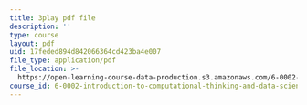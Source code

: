 ```yaml
---
title: 3play pdf file
description: ''
type: course
layout: pdf
uid: 17feded894d842066364cd423ba4e007
file_type: application/pdf
file_location: >-
  https://open-learning-course-data-production.s3.amazonaws.com/6-0002-introduction-to-computational-thinking-and-data-science-fall-2016/17feded894d842066364cd423ba4e007_esmzYhuFnds.pdf
course_id: 6-0002-introduction-to-computational-thinking-and-data-science-fall-2016
---
```

